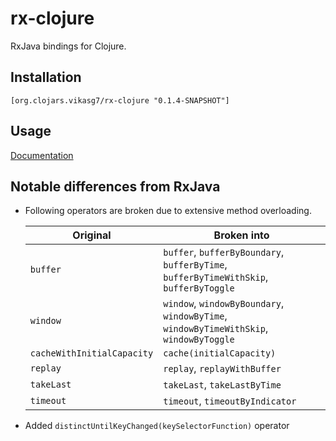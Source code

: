 # rx-clojure
RxJava bindings for Clojure.  

## Installation
```console
[org.clojars.vikasg7/rx-clojure "0.1.4-SNAPSHOT"]
```

## Usage
[Documentation](http://reactivex.io/RxJava/3.x/javadoc/)

## Notable differences from RxJava
* Following operators are broken due to extensive method overloading.  

  | Original                   | Broken into                                                                          |
  |----------------------------|--------------------------------------------------------------------------------------|
  |`buffer`                    |`buffer`, `bufferByBoundary`, `bufferByTime`, `bufferByTimeWithSkip`, `bufferByToggle`|
  |`window`                    |`window`, `windowByBoundary`, `windowByTime`, `windowByTimeWithSkip`, `windowByToggle`|
  |`cacheWithInitialCapacity`  |`cache(initialCapacity)`                                                              | 
  |`replay`                    |`replay`, `replayWithBuffer`                                                          |
  |`takeLast`                  |`takeLast`, `takeLastByTime`                                                          |
  |`timeout`                   |`timeout`, `timeoutByIndicator`                                                       |  
* Added `distinctUntilKeyChanged(keySelectorFunction)` operator